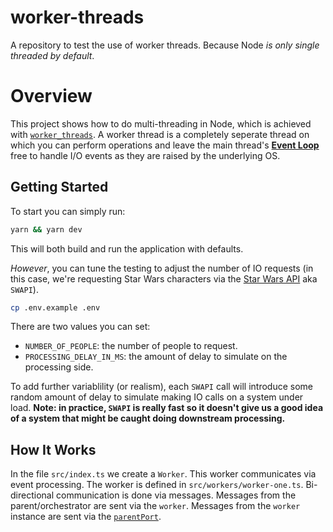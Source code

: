 # worker-threads
A repository to test the use of worker threads.  Because Node _is only single threaded by default_.

# Overview
This project shows how to do multi-threading in Node, which is achieved with [`worker_threads`](https://nodejs.org/api/worker_threads.html).  A worker thread is a completely seperate thread on which you can perform operations and leave the main thread's __[Event Loop](https://nodejs.org/en/learn/asynchronous-work/event-loop-timers-and-nexttick)__ free to handle I/O events as they are raised by the underlying OS.

## Getting Started
To start you can simply run:
```sh
yarn && yarn dev
```

This will both build and run the application with defaults.

_However_, you can tune the testing to adjust the number of IO requests (in this case,
we're requesting Star Wars characters via the [Star Wars API](https://swapi.dev/) aka `SWAPI`).

```sh
cp .env.example .env
```

There are two values you can set:
* `NUMBER_OF_PEOPLE`: the number of people to request.
* `PROCESSING_DELAY_IN_MS`: the amount of delay to simulate on the processing side.

To add further variablility (or realism), each `SWAPI` call will introduce some random amount of delay to simulate making IO calls on a system under load.  __Note: in practice, `SWAPI` is really fast so it doesn't give us a good idea of a system that might be caught doing downstream processing.__

## How It Works

In the file `src/index.ts` we create a `Worker`.  This worker communicates via event processing.  The worker is defined in `src/workers/worker-one.ts`.  Bi-directional communication is done via messages.  Messages from the parent/orchestrator are sent via the `worker`.  Messages from the `worker` instance are sent via the [`parentPort`](https://nodejs.org/api/worker_threads.html#workerparentport).
